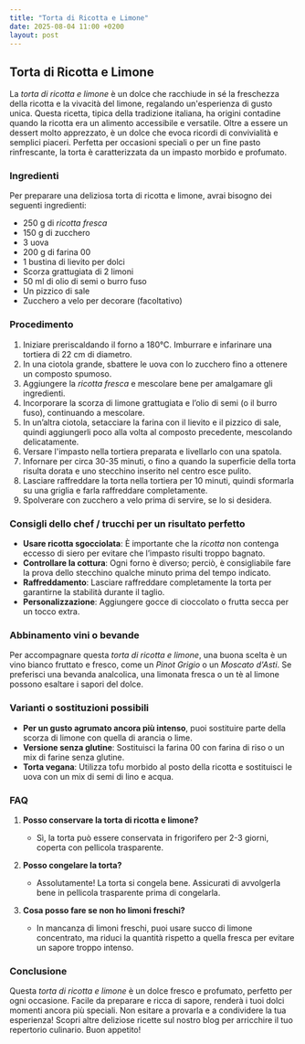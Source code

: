 ```yaml
---
title: "Torta di Ricotta e Limone"
date: 2025-08-04 11:00 +0200
layout: post
---
```


## Torta di Ricotta e Limone

La *torta di ricotta e limone* è un dolce che racchiude in sé la freschezza della ricotta e la vivacità del limone, regalando un'esperienza di gusto unica. Questa ricetta, tipica della tradizione italiana, ha origini contadine quando la ricotta era un alimento accessibile e versatile. Oltre a essere un dessert molto apprezzato, è un dolce che evoca ricordi di convivialità e semplici piaceri. Perfetta per occasioni speciali o per un fine pasto rinfrescante, la torta è caratterizzata da un impasto morbido e profumato.

### Ingredienti

Per preparare una deliziosa torta di ricotta e limone, avrai bisogno dei seguenti ingredienti:

- 250 g di *ricotta fresca*
- 150 g di zucchero
- 3 uova
- 200 g di farina 00
- 1 bustina di lievito per dolci
- Scorza grattugiata di 2 limoni
- 50 ml di olio di semi o burro fuso
- Un pizzico di sale
- Zucchero a velo per decorare (facoltativo)

### Procedimento

1. Iniziare preriscaldando il forno a 180°C. Imburrare e infarinare una tortiera di 22 cm di diametro.
2. In una ciotola grande, sbattere le uova con lo zucchero fino a ottenere un composto spumoso.
3. Aggiungere la *ricotta fresca* e mescolare bene per amalgamare gli ingredienti.
4. Incorporare la scorza di limone grattugiata e l’olio di semi (o il burro fuso), continuando a mescolare.
5. In un’altra ciotola, setacciare la farina con il lievito e il pizzico di sale, quindi aggiungerli poco alla volta al composto precedente, mescolando delicatamente.
6. Versare l'impasto nella tortiera preparata e livellarlo con una spatola.
7. Infornare per circa 30-35 minuti, o fino a quando la superficie della torta risulta dorata e uno stecchino inserito nel centro esce pulito.
8. Lasciare raffreddare la torta nella tortiera per 10 minuti, quindi sformarla su una griglia e farla raffreddare completamente.
9. Spolverare con zucchero a velo prima di servire, se lo si desidera.

### Consigli dello chef / trucchi per un risultato perfetto

- **Usare ricotta sgocciolata**: È importante che la *ricotta* non contenga eccesso di siero per evitare che l’impasto risulti troppo bagnato. 
- **Controllare la cottura**: Ogni forno è diverso; perciò, è consigliabile fare la prova dello stecchino qualche minuto prima del tempo indicato.
- **Raffreddamento**: Lasciare raffreddare completamente la torta per garantirne la stabilità durante il taglio.
- **Personalizzazione**: Aggiungere gocce di cioccolato o frutta secca per un tocco extra.

### Abbinamento vini o bevande

Per accompagnare questa *torta di ricotta e limone*, una buona scelta è un vino bianco fruttato e fresco, come un *Pinot Grigio* o un *Moscato d'Asti*. Se preferisci una bevanda analcolica, una limonata fresca o un tè al limone possono esaltare i sapori del dolce.

### Varianti o sostituzioni possibili

- **Per un gusto agrumato ancora più intenso**, puoi sostituire parte della scorza di limone con quella di arancia o lime.
- **Versione senza glutine**: Sostituisci la farina 00 con farina di riso o un mix di farine senza glutine.
- **Torta vegana**: Utilizza tofu morbido al posto della ricotta e sostituisci le uova con un mix di semi di lino e acqua.

### FAQ

1. **Posso conservare la torta di ricotta e limone?**
   - Sì, la torta può essere conservata in frigorifero per 2-3 giorni, coperta con pellicola trasparente.

2. **Posso congelare la torta?**
   - Assolutamente! La torta si congela bene. Assicurati di avvolgerla bene in pellicola trasparente prima di congelarla.

3. **Cosa posso fare se non ho limoni freschi?**
   - In mancanza di limoni freschi, puoi usare succo di limone concentrato, ma riduci la quantità rispetto a quella fresca per evitare un sapore troppo intenso.

### Conclusione

Questa *torta di ricotta e limone* è un dolce fresco e profumato, perfetto per ogni occasione. Facile da preparare e ricca di sapore, renderà i tuoi dolci momenti ancora più speciali. Non esitare a provarla e a condividere la tua esperienza! Scopri altre deliziose ricette sul nostro blog per arricchire il tuo repertorio culinario. Buon appetito!